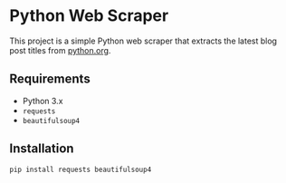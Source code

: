
#  Python Web Scraper

This project is a simple Python web scraper that extracts the latest blog post titles from [python.org](https://www.python.org/).

##  Requirements

- Python 3.x
- `requests`
- `beautifulsoup4`

##  Installation

```bash
pip install requests beautifulsoup4
